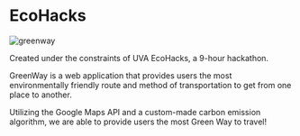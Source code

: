 # EcoHacks

![greenway](https://user-images.githubusercontent.com/76056263/232250200-eba5e0d9-2a9d-4606-97d8-375460bba481.png)

Created under the constraints of UVA EcoHacks, a 9-hour hackathon.

GreenWay is a web application that provides users the most environmentally friendly route and method of transportation to get from one place to another.

Utilizing the Google Maps API and a custom-made carbon emission algorithm, we are able to provide users the most Green Way to travel!

